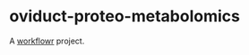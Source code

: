 # oviduct-proteo-metabolomics

A [workflowr][] project.

[workflowr]: https://github.com/workflowr/workflowr
